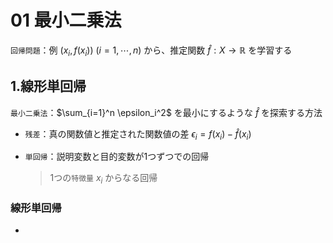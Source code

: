 01 最小二乗法
===========

`回帰問題`：例 $`(x_i,f(x_i))`$ $`(i = 1,\cdots,n)`$ から、推定関数 $`\hat{f}: X \rightarrow \mathbb{R}`$ を学習する



## 1.線形単回帰

`最小二乗法`：$`\sum_{i=1}^n \epsilon_i^2`$ を最小にするような $`\hat{f}`$ を探索する方法

* `残差`：真の関数値と推定された関数値の差 $`\epsilon_i = f(x_i) - \hat{f}(x_i)`$

* `単回帰`：説明変数と目的変数が1つずつでの回帰

  > 1つの`特徴量` $`x_i`$ からなる回帰



### 線形単回帰

* 

